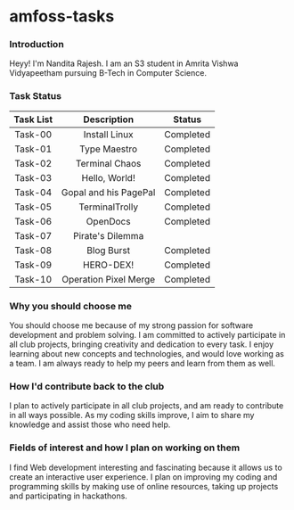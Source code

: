 # amfoss-tasks
### Introduction
Heyy! I'm Nandita Rajesh. I am an S3 student in Amrita Vishwa Vidyapeetham pursuing B-Tech in Computer Science.

### Task Status
| Task List | Description | Status |
| :--------: | :--------: | :--------: |
| Task-00 | Install Linux | Completed |
| Task-01 | Type Maestro | Completed |
| Task-02 | Terminal Chaos | Completed |
| Task-03 | Hello, World! | Completed |
| Task-04 | Gopal and his PagePal | Completed |
| Task-05 | TerminalTrolly | Completed |
| Task-06 | OpenDocs | Completed |
| Task-07 | Pirate's Dilemma |  |
| Task-08 | Blog Burst | Completed |
| Task-09 | HERO-DEX! | Completed |
| Task-10 | Operation Pixel Merge | Completed |


### Why you should choose me
You should choose me because of my strong passion for software development and problem solving. I am committed to actively participate in all club projects, bringing creativity and dedication to every task. I enjoy learning about new concepts and  technologies, and would love working as a team. I am always ready to help my peers and learn from them as well. 

### How I'd contribute back to the club
I plan to actively participate in all club projects, and am ready to contribute in all ways possible. As my coding skills improve, I aim to share my knowledge and assist those who need help.

### Fields of interest and how I plan on working on them
I find Web development interesting and fascinating because it allows us to create an interactive user experience. I plan on improving my coding and programming skills by making use of online resources, taking up projects and participating in hackathons.
